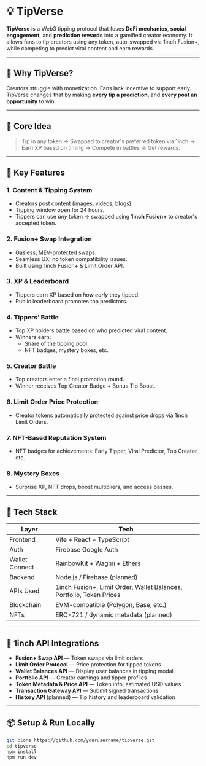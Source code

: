# 💡 TipVerse

**TipVerse** is a Web3 tipping protocol that fuses **DeFi mechanics**, **social engagement**, and **prediction rewards** into a gamified creator economy. It allows fans to tip creators using any token, auto-swapped via 1inch Fusion+, while competing to predict viral content and earn rewards.


---

## 🚀 Why TipVerse?

Creators struggle with monetization. Fans lack incentive to support early. TipVerse changes that by making **every tip a prediction**, and **every post an opportunity** to win.

---

## 🧠 Core Idea

> Tip in any token → Swapped to creator's preferred token via 1inch → Earn XP based on timing → Compete in battles → Get rewards.

---

## 🌟 Key Features

### 1. Content & Tipping System
- Creators post content (images, videos, blogs).
- Tipping window open for 24 hours.
- Tippers can use *any* token → swapped using **1inch Fusion+** to creator's accepted token.

### 2. Fusion+ Swap Integration
- Gasless, MEV-protected swaps.
- Seamless UX: no token compatibility issues.
- Built using 1inch Fusion+ & Limit Order API.

### 3. XP & Leaderboard
- Tippers earn XP based on *how early* they tipped.
- Public leaderboard promotes top predictors.

### 4. Tippers’ Battle
- Top XP holders battle based on who predicted viral content.
- Winners earn:
  - Share of the tipping pool
  - NFT badges, mystery boxes, etc.

### 5. Creator Battle
- Top creators enter a final promotion round.
- Winner receives Top Creator Badge + Bonus Tip Boost.

### 6. Limit Order Price Protection
- Creator tokens automatically protected against price drops via 1inch Limit Orders.

### 7. NFT-Based Reputation System
- NFT badges for achievements: Early Tipper, Viral Predictor, Top Creator, etc.

### 8. Mystery Boxes
- Surprise XP, NFT drops, boost multipliers, and access passes.

---

## 🧱 Tech Stack

| Layer          | Tech                         |
|----------------|------------------------------|
| Frontend       | Vite + React + TypeScript    |
| Auth           | Firebase Google Auth         |
| Wallet Connect | RainbowKit + Wagmi + Ethers  |
| Backend        | Node.js / Firebase (planned) |
| APIs Used      | 1inch Fusion+, Limit Order, Wallet Balances, Portfolio, Token Prices |
| Blockchain     | EVM-compatible (Polygon, Base, etc.) |
| NFTs           | ERC-721 / dynamic metadata (planned) |

---

## 🔌 1inch API Integrations

- **Fusion+ Swap API** — Token swaps via limit orders  
- **Limit Order Protocol** — Price protection for tipped tokens  
- **Wallet Balances API** — Display user balances in tipping modal  
- **Portfolio API** — Creator earnings and tipper profiles  
- **Token Metadata & Price API** — Token info, estimated USD values  
- **Transaction Gateway API** — Submit signed transactions  
- **History API** (planned) — Tip history and leaderboard validation

---

## 📦 Setup & Run Locally

```bash
git clone https://github.com/yourusername/tipverse.git
cd tipverse
npm install
npm run dev

